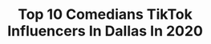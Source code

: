 ---
title: Top 10 Comedians TikTok Influencers In Dallas In 2020
description: >-
  Find top comedians TikTok influencers in Dallas in 2020. Most popular hashtags: #happyeaster #money #gotthisforyou #texas.
platform: TikTok
profiles:
  - username: "whoisjordanjackson"
    fullname: >-
      Comedian Jordan Jack
    location: "United States"
    followers: 95571
    engagement: 831
    commentsToLikes: 0.019240
    id: ckamgq3e7cvtn0i78m1juslms
    verified: false
    hashtags: "#kountryrebelz, #funnyvideos, #chronicles, #breakups"
  - username: "elizljeffery"
    fullname: >-
      Eliz Jeffery
    location: "United States"
    followers: 62398
    engagement: 1161
    commentsToLikes: 0.012693
    id: cka0wxb4e4qb00i78p8r4l4cw
    verified: false
    hashtags: "#goingpro, #silverwork, #truestory, #relatable"
  - username: "jreclips247"
    fullname: >-
      JRE Clips
    location: "United States"
    followers: 51144
    engagement: 961
    commentsToLikes: 0.009876
    id: cka8e7iarw7qr0i782ksr5myv
    verified: false
    hashtags: "#dallas, #forreal, #homeschoolmom, #elonmusk"
  - username: "luisamarielos"
    fullname: >-
      Luisa ⚡️🇸🇻
    location: "United States"
    followers: 14000
    engagement: 964
    commentsToLikes: 0.075568
    id: ckadawedgkd3z0i78y3doj01u
    verified: false
    hashtags: "#baile, #laliesposito, #xyzcba, #musica"
  - username: "akinerakcam6"
    fullname: >-
      AkiNerakCam
    location: "United States"
    followers: 19102
    engagement: 534
    commentsToLikes: 0.028400
    id: ck9r4pxfaw6iv0j78m3hhu6u6
    verified: false
    hashtags: "#millon, #ingles, #trendy, #shop"
  - username: "monitoocrazy"
    fullname: >-
      Monitoocrazy
    location: "United States"
    followers: 331681
    engagement: 2136
    commentsToLikes: 0.010912
    id: ck8qkrfnqiiy90j786q2x1eh7
    verified: false
    hashtags: "#hispnic, #funny, #foryourpage, #coronavirus"
  - username: "92angel"
    fullname: >-
      Ángel AR
    location: "United States"
    followers: 7178
    engagement: 722
    commentsToLikes: 0.054170
    id: ck9ne52ucd7gw0j78my4ds812
    verified: false
    hashtags: "#panzon, #roseschallenge, #losangeles, #aburrido"
  - username: "kevinjamesofficial"
    fullname: >-
      Kevin James
    location: "United States"
    followers: 936616
    engagement: 1348
    commentsToLikes: 0.014467
    id: ck8qkrmgyikvf0j78910agtqz
    verified: true
    hashtags: "#food, #misreadwaves, #cinnabon, #starwars"
  - username: "larryventurino"
    fullname: >-
      LarryVenturino
    location: "United States"
    followers: 75595
    engagement: 2619
    commentsToLikes: 0.109816
    id: ck8s75e0dnpvw0j78za6u4j18
    verified: false
    hashtags: "#vegetables, #dressup, #findyoursexy, #scary"
  - username: "joebalan_greenpanda"
    fullname: >-
      💚Joe Balan🐼
    location: "United States"
    followers: 333005
    engagement: 2038
    commentsToLikes: 0.044139
    id: ck8z2hbt45c3u0j7896p2nd5s
    verified: true
    hashtags: "#zonuts, #money, #makemomsmile, #billie"
---